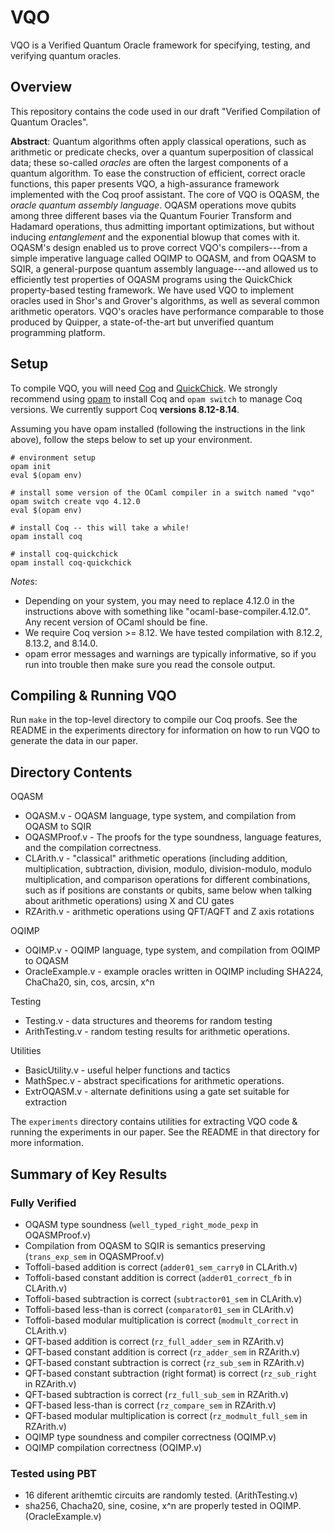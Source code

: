 # VQO

VQO is a Verified Quantum Oracle framework for specifying, testing, and verifying quantum oracles.

## Overview

This repository contains the code used in our draft "Verified Compilation of Quantum Oracles".

**Abstract**: Quantum algorithms often apply classical operations, such as arithmetic or predicate checks, over a quantum superposition of classical data; these so-called *oracles* are often the largest components of a quantum algorithm. To ease the construction of efficient, correct oracle functions, this paper presents VQO, a high-assurance framework implemented with the Coq proof assistant. The core of VQO is OQASM, the *oracle quantum assembly language*. OQASM operations move qubits among three different bases via the Quantum Fourier Transform and Hadamard operations, thus admitting important optimizations, but without inducing *entanglement* and the exponential blowup that comes with it. OQASM's design enabled us to prove correct VQO's compilers---from a simple imperative language called OQIMP to OQASM, and from OQASM to SQIR, a general-purpose quantum assembly language---and allowed us to efficiently test properties of OQASM programs using the QuickChick property-based testing framework. We have used VQO to implement oracles used in Shor's and Grover's algorithms, as well as several common arithmetic operators. VQO's oracles have performance comparable to those produced by Quipper, a state-of-the-art but unverified quantum programming platform.

## Setup

To compile VQO, you will need [Coq](https://coq.inria.fr/) and [QuickChick](https://github.com/QuickChick/QuickChick). We strongly recommend using [opam](https://opam.ocaml.org/doc/Install.html) to install Coq and `opam switch` to manage Coq versions. We currently support Coq **versions 8.12-8.14**.

Assuming you have opam installed (following the instructions in the link above), follow the steps below to set up your environment.
```
# environment setup
opam init
eval $(opam env)

# install some version of the OCaml compiler in a switch named "vqo"
opam switch create vqo 4.12.0
eval $(opam env)

# install Coq -- this will take a while!
opam install coq

# install coq-quickchick
opam install coq-quickchick
```

*Notes*:
* Depending on your system, you may need to replace 4.12.0 in the instructions above with something like "ocaml-base-compiler.4.12.0". Any recent version of OCaml should be fine. 
* We require Coq version >= 8.12. We have tested compilation with 8.12.2, 8.13.2, and 8.14.0.
* opam error messages and warnings are typically informative, so if you run into trouble then make sure you read the console output.

## Compiling & Running VQO

Run `make` in the top-level directory to compile our Coq proofs. See the README in the experiments directory for information on how to run VQO to generate the data in our paper.

## Directory Contents

OQASM
* OQASM.v - OQASM language, type system, and compilation from OQASM to SQIR
* OQASMProof.v - The proofs for the type soundness, language features, and the compilation correctness.
* CLArith.v - "classical" arithmetic operations (including addition, multiplication, subtraction, division, modulo, division-modulo, modulo multiplication, and comparison operations for different combinations, such as if positions are constants or qubits, same below when talking about arithmetic operations) using X and CU gates
* RZArith.v - arithmetic operations using QFT/AQFT and Z axis rotations

OQIMP
* OQIMP.v - OQIMP language, type system, and compilation from OQIMP to OQASM
* OracleExample.v - example oracles written in OQIMP including SHA224, ChaCha20, sin, cos, arcsin, x^n

Testing
* Testing.v - data structures and theorems for random testing
* ArithTesting.v - random testing results for arithmetic operations.

Utilities
* BasicUtility.v - useful helper functions and tactics
* MathSpec.v - abstract specifications for arithmetic operations.
* ExtrOQASM.v - alternate definitions using a gate set suitable for extraction 

The `experiments` directory contains utilities for extracting VQO code & running the experiments in our paper. See the README in that directory for more information.

## Summary of Key Results

### Fully Verified
* OQASM type soundness (`well_typed_right_mode_pexp` in OQASMProof.v)
* Compilation from OQASM to SQIR is semantics preserving (`trans_exp_sem` in OQASMProof.v)
* Toffoli-based addition is correct (`adder01_sem_carry0` in CLArith.v)
* Toffoli-based constant addition is correct (`adder01_correct_fb` in CLArith.v)
* Toffoli-based subtraction is correct (`subtractor01_sem` in CLArith.v)
* Toffoli-based less-than is correct (`comparator01_sem` in CLArith.v)
* Toffoli-based modular multiplication is correct (`modmult_correct` in CLArith.v)
* QFT-based addition is correct (`rz_full_adder_sem` in RZArith.v)
* QFT-based constant addition is correct (`rz_adder_sem` in RZArith.v)
* QFT-based constant subtraction is correct (`rz_sub_sem` in RZArith.v)
* QFT-based constant subtraction (right format) is correct (`rz_sub_right` in RZArith.v)
* QFT-based subtraction is correct (`rz_full_sub_sem` in RZArith.v)
* QFT-based less-than is correct (`rz_compare_sem` in RZArith.v)
* QFT-based modular multiplication is correct (`rz_modmult_full_sem` in RZArith.v)
* OQIMP type soundness and compiler correctness (OQIMP.v)
* OQIMP compilation correctness (OQIMP.v)

### Tested using PBT
* 16 diferent arithemtic circuits are randomly tested. (ArithTesting.v)
* sha256, Chacha20, sine, cosine, x^n are properly tested in OQIMP. (OracleExample.v)


